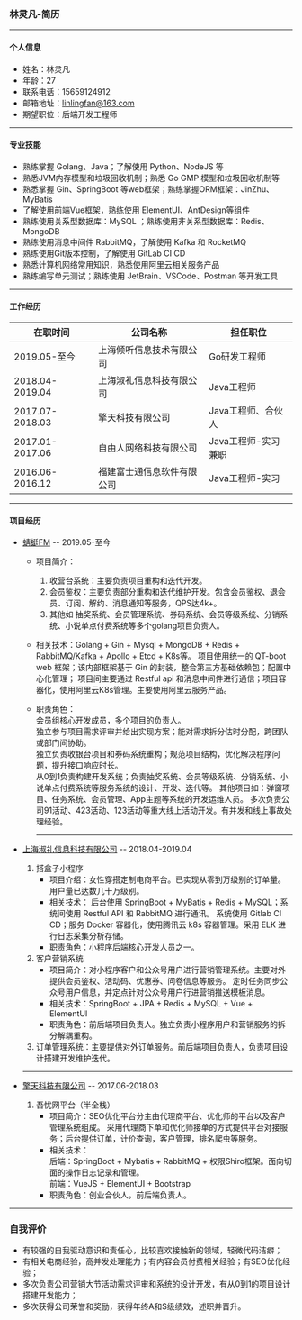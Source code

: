 ### 林灵凡-简历

<hr>

#### 个人信息

- 姓名：林灵凡
- 年龄：27
- 联系电话：15659124912
- 邮箱地址：linlingfan@163.com
- 期望职位：后端开发工程师

<hr>

#### 专业技能

- 熟练掌握 Golang、Java；了解使用 Python、NodeJS 等
- 熟悉JVM内存模型和垃圾回收机制；熟悉 Go GMP 模型和垃圾回收机制等
- 熟悉掌握 Gin、SpringBoot 等web框架；熟练掌握ORM框架：JinZhu、MyBatis
- 了解使用前端Vue框架，熟练使用 ElementUI、AntDesign等组件
- 熟练使用关系型数据库：MySQL ；熟练使用非关系型数据库：Redis、MongoDB
- 熟练使用消息中间件 RabbitMQ，了解使用 Kafka 和 RocketMQ
- 熟练使用Git版本控制，了解使用 GitLab CI CD
- 熟悉计算机网络常用知识，熟悉使用阿里云相关服务产品
- 熟练编写单元测试；熟练使用 JetBrain、VSCode、Postman 等开发工具

<hr>

#### 工作经历

|在职时间|公司名称|担任职位|
| ---- | ---- | ---- |
|2019.05-至今|上海倾听信息技术有限公司|Go研发工程师|
|2018.04-2019.04|上海淑礼信息科技有限公司|Java工程师|
|2017.07-2018.03|擎天科技有限公司|Java工程师、合伙人|
|2017.01-2017.06|自由人网络科技有限公司|Java工程师-实习兼职|
|2016.06-2016.12|福建富士通信息软件有限公司|Java工程师-实习|
<hr>

#### 项目经历

- [蜻蜓FM](https://www.qingting.fm) -- 2019.05-至今
  - 项目简介：
    1. 收营台系统：主要负责项目重构和迭代开发。
    2. 会员鉴权：主要负责部分重构和迭代维护开发。包含会员鉴权、退会员、订阅、解约、消息通知等服务，QPS达4k+。
    3. 其他如 抽奖系统、会员管理系统、券码系统、会员等级系统、分销系统、小说单点付费系统等多个golang项目负责人。
  - 相关技术：Golang + Gin + Mysql + MongoDB + Redis + RabbitMQ/Kafka + Apollo + Etcd + K8s等。 
    项目使用统一的 QT-boot web 框架；该内部框架基于 Gin 的封装，整合第三方基础依赖包；配置中心化管理；
    项目间主要通过 Restful api 和消息中间件进行通信；项目容器化，使用阿里云K8s管理。主要使用阿里云服务产品。
  - 职责角色：  
    会员组核心开发成员，多个项目的负责人。  
    独立参与项目需求评审并给出实现方案；能对需求拆分估时分配，跨团队或部门间协助。  
    独立负责收银台项目和券码系统重构；规范项目结构，优化解决程序问题，提升接口响应时长。  
    从0到1负责构建开发系统；负责抽奖系统、会员等级系统、分销系统、小说单点付费系统等服务系统的设计、开发、迭代等。
    其他项目如：弹窗项目、任务系统、会员管理、App主题等系统的开发运维人员。 
    多次负责公司91活动、423活动、123活动等重大线上活动开发。有并发和线上事故处理经验。
    
    <hr>

- [上海淑礼信息科技有限公司](https://www.dahezi.com) -- 2018.04-2019.04
  1. 搭盒子小程序
     - 项目介绍：女性穿搭定制电商平台。已实现从零到万级别的订单量。用户量已达数几十万级别。
     - 相关技术：
       后台使用 SpringBoot + MyBatis + Redis + MySQL；系统间使用 Restful API 和 RabbitMQ 进行通讯。
       系统使用 Gitlab CI CD；服务 Docker 容器化，使用腾讯云 k8s 容器管理。采用 ELK 进行日志采集分析存储。
     - 职责角色：小程序后端核心开发人员之一。
  2. 客户营销系统
     - 项目简介：对小程序客户和公众号用户进行营销管理系统。主要对外提供会员鉴权、活动码、优惠券、问卷信息等服务。
       定时任务同步公众号用户信息，并定点针对公众号用户行进营销推送模板消息。
     - 相关技术：SpringBoot + JPA + Redis + MySQL + Vue + ElementUI
     - 职责角色：前后端项目负责人。独立负责小程序用户和营销服务的拆分解耦重构。
  3. 订单管理系统：主要提供对外订单服务。前后端项目负责人，负责项目设计搭建开发维护迭代。
    <hr>

- [擎天科技有限公司]()  -- 2017.06-2018.03
  1. 吾忧网平台（半全栈）
      - 项目简介：SEO优化平台分主由代理商平台、优化师的平台以及客户管理系统组成。
        采用代理商下单和优化师接单的方式提供平台对接服务；后台提供订单，计价查询，客户管理，排名爬虫等服务。
      - 相关技术：  
        后端：SpringBoot + Mybatis + RabbitMQ + 权限Shiro框架。面向切面的操作日志记录和管理。  
        前端：VueJS + ElementUI + Bootstrap
      - 职责角色：创业合伙人，前后端负责人。

<hr>

### 自我评价

- 有较强的自我驱动意识和责任心，比较喜欢接触新的领域，轻微代码洁癖；
- 有相关电商经验，高并发处理能力；有内容会员付费相关经验；有SEO优化经验；
- 多次负责公司营销大节活动需求评审和系统的设计开发，有从0到1的项目设计搭建开发能力；
- 多次获得公司荣誉和奖励，获得年终A和S级绩效，述职并晋升。